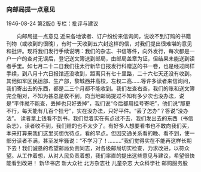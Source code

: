 ### 向邮局提一点意见

1946-08-24
第2版()
专栏：批评与建议

　　向邮局提一点意见
    近来各地读者、订户纷纷来信询问，说收不到订购的书籍刊物（或收到的很晚），有时一天收到五六封这样的信，对我们提出很难堪的意见和批评。现将我们发行手续说明：我们的杂志、书信等件，向外发行，每次都是一户一户的查对无误后，登记送文簿送到邮局，由邮局盖章为证，但结果未能送到读者手里。如七月二十二日我们往太行新华日报发行科赠送的书一卷，也是经过同样手续，到八月十六日报馆还没收到，距离只有七十里路，二十六七天还没有收到。其他如军区民运部、生产部，黎城西井高校，左权二高……等许多读者来信询问，我们寄出去的东西，都是二三个月都不能收到。我们左查右查，我们的账和送文簿完全相对，不知为甚总是收不到，向当地邮局提过不知有多少次也没办法，说是“平件就不能查，丢掉也只好丢掉”，我们说“今后都用挂号寄吧”，他们说“那更不行，每天能有几百个挂号”，实在没办法，只好平件。“丢了怎办”？答说“没办法”。
    读者拿上钱看不到书，我们觉着实在有点过不去，我们发出去的东西（书信杂志），读者收不到，我们赔的也不太少了。有好多人想要看书也不敢向我们买，本来打算来我们这里买想优待点，看的早点。但因交通关系看的晚、看不到，使一部分读者不满，甚至发牢骚说：“不学习了！………”我们觉得实在不能再这样长期下去！我们诚恳的希望邮局负责同志，对各级邮局切实检查，力求改进，以符众望。从工作着想，从对人民负责着想，我们率直的提出这些意见与建议，希望很快能看到改进！
          新华书店  新大众社  北方杂志社
                            儿童杂志  大众科学社    邮购服务股
